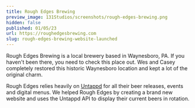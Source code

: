 ```yaml
---
title: Rough Edges Brewing
preview_image: 131Studios/screenshots/rough-edges-brewing.png
hidden: false
published: 01/05/23
url: https://roughedgesbrewing.com
slug: rough-edges-brewing-website-launched
---
```

Rough Edges Brewing is a local brewery based in Waynesboro, PA. If you haven't been there, you need to check this place
out. Wes and Casey completely restored this historic Waynesboro location and kept a lot of the original charm.

Rough Edges relies heavily on [Untappd](https://untappd.com/) for all their beer releases, events and digital menus. We
helped Rough Edges by creating
a brand new website and uses the Untappd API to display their current beers in rotation.
